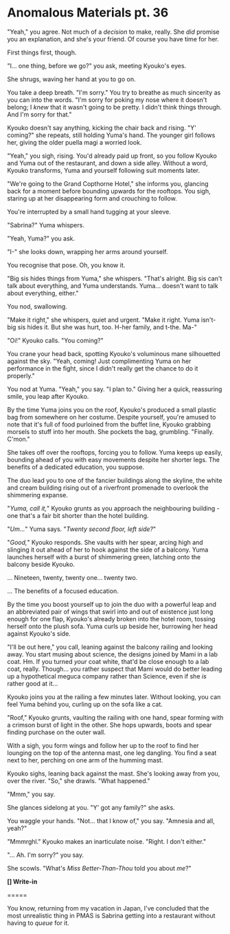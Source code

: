 # Anomalous Materials pt. 36

"Yeah," you agree. Not much of a *decision* to make, really. She *did* promise you an explanation, and she's your friend. Of course you have time for her.

First things first, though.

"I... one thing, before we go?" you ask, meeting Kyouko's eyes.

She shrugs, waving her hand at you to go on.

You take a deep breath. "I'm sorry." You try to breathe as much sincerity as you can into the words. "I'm sorry for poking my nose where it doesn't belong; I *knew* that it wasn't going to be pretty. I didn't think things through. And I'm sorry for that."

Kyouko doesn't say anything, kicking the chair back and rising. "Y' coming?" she repeats, still holding Yuma's hand. The younger girl follows her, giving the older puella magi a worried look.

"Yeah," you sigh, rising. You'd already paid up front, so you follow Kyouko and Yuma out of the restaurant, and down a side alley. Without a word, Kyouko transforms, Yuma and yourself following suit moments later.

"We're going to the Grand Copthorne Hotel," she informs you, glancing back for a moment before bounding upwards for the rooftops. You sigh, staring up at her disappearing form and crouching to follow.

You're interrupted by a small hand tugging at your sleeve.

"Sabrina?" Yuma whispers.

"Yeah, Yuma?" you ask.

"I-" she looks down, wrapping her arms around yourself.

You recognise that pose. Oh, you know it.

"Big sis hides things from Yuma," she whispers. "That's alright. Big sis can't talk about everything, and Yuma understands. Yuma... doesn't want to talk about everything, either."

You nod, swallowing.

"Make it right," she whispers, quiet and urgent. "Make it right. Yuma isn't- big sis hides it. But she was hurt, too. H-her family, and t-the. Ma-"

"Oi!" Kyouko calls. "You coming?"

You crane your head back, spotting Kyouko's voluminous mane silhouetted against the sky. "Yeah, coming! Just complimenting Yuma on her performance in the fight, since I didn't really get the chance to do it properly."

You nod at Yuma. "Yeah," you say. "I plan to." Giving her a quick, reassuring smile, you leap after Kyouko.

By the time Yuma joins you on the roof, Kyouko's produced a small plastic bag from somewhere on her costume. Despite yourself, you're amused to note that it's full of food purloined from the buffet line, Kyouko grabbing morsels to stuff into her mouth. She pockets the bag, grumbling. "Finally. C'mon."

She takes off over the rooftops, forcing you to follow. Yuma keeps up easily, bounding ahead of you with easy movements despite her shorter legs. The benefits of a dedicated education, you suppose.

The duo lead you to one of the fancier buildings along the skyline, the white and cream building rising out of a riverfront promenade to overlook the shimmering expanse.

"*Yuma, call it,*" Kyouko grunts as you approach the neighbouring building - one that's a fair bit shorter than the hotel building.

"*Um...*" Yuma says. "*Twenty second floor, left side?*"

"*Good,*" Kyouko responds. She vaults with her spear, arcing high and slinging it out ahead of her to hook against the side of a balcony. Yuma launches herself with a burst of shimmering green, latching onto the balcony beside Kyouko.

... Nineteen, twenty, twenty one... twenty two.

... The benefits of a focused education.

By the time you boost yourself up to join the duo with a powerful leap and an abbreviated pair of wings that swirl into and out of existence just long enough for one flap, Kyouko's already broken into the hotel room, tossing herself onto the plush sofa. Yuma curls up beside her, burrowing her head against Kyouko's side.

"I'll be out here," you call, leaning against the balcony railing and looking away. You start musing about science, the designs joined by Mami in a lab coat. Hm. If you turned *your* coat white, that'd be close enough to a lab coat, really. Though... you rather suspect that Mami would do better leading up a hypothetical meguca company rather than Science, even if she *is* rather good at it...

Kyouko joins you at the railing a few minutes later. Without looking, you can feel Yuma behind you, curling up on the sofa like a cat.

"Roof," Kyouko grunts, vaulting the railing with one hand, spear forming with a crimson burst of light in the other. She hops upwards, boots and spear finding purchase on the outer wall.

With a sigh, you form wings and follow her up to the roof to find her lounging on the top of the antenna mast, one leg dangling. You find a seat next to her, perching on one arm of the humming mast.

Kyouko sighs, leaning back against the mast. She's looking away from you, over the river. "So," she drawls. "What happened."

"Mmm," you say.

She glances sidelong at you. "Y' got any family?" she asks.

You waggle your hands. "Not... that I know of," you say. "Amnesia and all, yeah?"

"Mmmrghl." Kyouko makes an inarticulate noise. "Right. I don't either."

"... Ah. I'm sorry?" you say.

She scowls. "What's *Miss Better-Than-Thou* told you about *me*?"

**\[] Write-in**

\=====​

You know, returning from my vacation in Japan, I've concluded that the most unrealistic thing in PMAS is Sabrina getting into a restaurant without having to *queue* for it.
